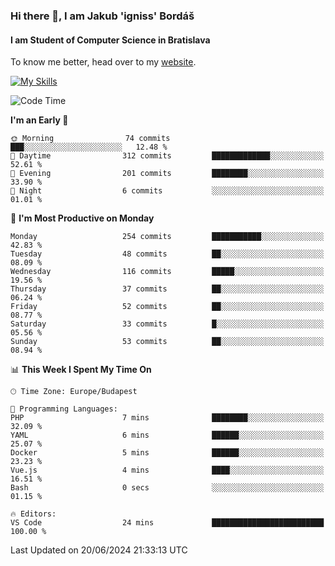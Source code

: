 ### Hi there 👋, I am Jakub 'igniss' Bordáš

#### I am Student of Computer Science in Bratislava
To know me better, head over to my [website](https://bordas.sk).

[![My Skills](https://skillicons.dev/icons?i=js,html,css,figma,svelte,java,kotlin,python,postgresql,typescript,nest,nodejs)](https://bordas.sk)


<!--START_SECTION:waka-->
![Code Time](http://img.shields.io/badge/Code%20Time-1%2C480%20hrs%2057%20mins-blue)

**I'm an Early 🐤** 

```text
🌞 Morning                74 commits          ███░░░░░░░░░░░░░░░░░░░░░░   12.48 % 
🌆 Daytime                312 commits         █████████████░░░░░░░░░░░░   52.61 % 
🌃 Evening                201 commits         ████████░░░░░░░░░░░░░░░░░   33.90 % 
🌙 Night                  6 commits           ░░░░░░░░░░░░░░░░░░░░░░░░░   01.01 % 
```
📅 **I'm Most Productive on Monday** 

```text
Monday                   254 commits         ███████████░░░░░░░░░░░░░░   42.83 % 
Tuesday                  48 commits          ██░░░░░░░░░░░░░░░░░░░░░░░   08.09 % 
Wednesday                116 commits         █████░░░░░░░░░░░░░░░░░░░░   19.56 % 
Thursday                 37 commits          ██░░░░░░░░░░░░░░░░░░░░░░░   06.24 % 
Friday                   52 commits          ██░░░░░░░░░░░░░░░░░░░░░░░   08.77 % 
Saturday                 33 commits          █░░░░░░░░░░░░░░░░░░░░░░░░   05.56 % 
Sunday                   53 commits          ██░░░░░░░░░░░░░░░░░░░░░░░   08.94 % 
```


📊 **This Week I Spent My Time On** 

```text
🕑︎ Time Zone: Europe/Budapest

💬 Programming Languages: 
PHP                      7 mins              ████████░░░░░░░░░░░░░░░░░   32.09 % 
YAML                     6 mins              ██████░░░░░░░░░░░░░░░░░░░   25.07 % 
Docker                   5 mins              ██████░░░░░░░░░░░░░░░░░░░   23.23 % 
Vue.js                   4 mins              ████░░░░░░░░░░░░░░░░░░░░░   16.51 % 
Bash                     0 secs              ░░░░░░░░░░░░░░░░░░░░░░░░░   01.15 % 

🔥 Editors: 
VS Code                  24 mins             █████████████████████████   100.00 % 
```


 Last Updated on 20/06/2024 21:33:13 UTC
<!--END_SECTION:waka-->
